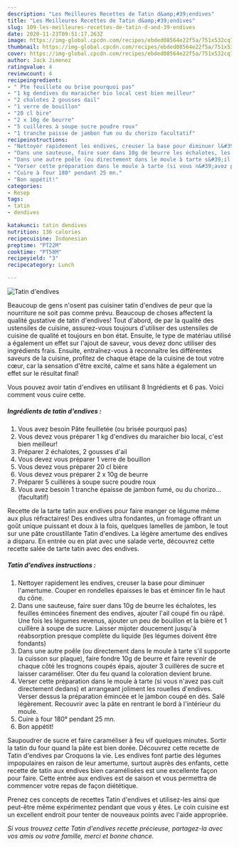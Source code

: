 ```yaml
---
description: "Les Meilleures Recettes de Tatin d&amp;#39;endives"
title: "Les Meilleures Recettes de Tatin d&amp;#39;endives"
slug: 109-les-meilleures-recettes-de-tatin-d-and-39-endives
date: 2020-11-23T09:51:17.263Z
image: https://img-global.cpcdn.com/recipes/ebded08564e22f5a/751x532cq70/tatin-dendives-photo-principale-de-la-recette.jpg
thumbnail: https://img-global.cpcdn.com/recipes/ebded08564e22f5a/751x532cq70/tatin-dendives-photo-principale-de-la-recette.jpg
cover: https://img-global.cpcdn.com/recipes/ebded08564e22f5a/751x532cq70/tatin-dendives-photo-principale-de-la-recette.jpg
author: Jack Jimenez
ratingvalue: 4
reviewcount: 4
recipeingredient:
- " Pte feuillete ou brise pourquoi pas"
- "1 kg dendives du maraicher bio local cest bien meilleur"
- "2 chalotes 2 gousses dail"
- "1 verre de bouillon"
- "20 cl bire"
- "2 x 10g de beurre"
- "5 cuillères à soupe sucre poudre roux"
- "1 tranche paisse de jambon fum ou du chorizo facultatif"
recipeinstructions:
- "Nettoyer rapidement les endives, creuser la base pour diminuer l&#39;amertume. Couper en rondelles épaisses le bas et émincer fin le haut du cône."
- "Dans une sauteuse, faire suer dans 10g de beurre les échalotes, les feuilles émincées finement des endives, ajouter l&#39;ail coupé fin ou râpé. Une fois les légumes revenus, ajouter un peu de bouillon et la bière et 1 cuillère à soupe de sucre. Laisser mijoter doucement jusqu&#39;à réabsorption presque complète du liquide (les légumes doivent être fondants)"
- "Dans une autre poêle (ou directement dans le moule à tarte s&#39;il supporte la cuisson sur plaque), faire fondre 10g de beurre et faire revenir de chaque côté les trognons coupés épais, ajouter 3 cuillères de sucre et laisser caraméliser. Oter du feu quand la coloration devient brune."
- "Verser cette préparation dans le moule à tarte (si vous n&#39;avez pas cuit directement dedans) et arrangeant joliment les rouelles d&#39;endives. Verser dessus la préparation émincée et le jambon coupé en dés. Salé légèrement. Recouvrir avec la pâte en rentrant le bord à l&#39;intérieur du moule."
- "Cuire à four 180° pendant 25 mn."
- "Bon appétit!"
categories:
- Resep
tags:
- tatin
- dendives

katakunci: tatin dendives 
nutrition: 136 calories
recipecuisine: Indonesian
preptime: "PT22M"
cooktime: "PT58M"
recipeyield: "3"
recipecategory: Lunch

---
```



![Tatin d&#39;endives](https://img-global.cpcdn.com/recipes/ebded08564e22f5a/751x532cq70/tatin-dendives-photo-principale-de-la-recette.jpg)

Beaucoup de gens n'osent pas cuisiner tatin d&#39;endives de peur que la nourriture ne soit pas comme prévu. Beaucoup de choses affectent la qualité gustative de tatin d&#39;endives! Tout d'abord, de par la qualité des ustensiles de cuisine, assurez-vous toujours d'utiliser des ustensiles de cuisine de qualité et toujours en bon état. Ensuite, le type de matériau utilisé a également un effet sur l'ajout de saveur, vous devez donc utiliser des ingrédients frais. Ensuite, entraînez-vous à reconnaître les différentes saveurs de la cuisine, profitez de chaque étape de la cuisine de tout votre cœur, car la sensation d'être excité, calme et sans hâte a également un effet sur le résultat final!

<!--inarticleads1-->

Vous pouvez avoir tatin d&#39;endives en utilisant 8 Ingrédients et 6 pas. Voici comment vous cuire cette.

##### Ingrédients de tatin d&#39;endives :

1. Vous avez besoin  Pâte feuilletée (ou brisée pourquoi pas)
1. Vous devez vous préparer 1 kg d&#39;endives du maraicher bio local, c&#39;est bien meilleur!
1. Préparer 2 échalotes, 2 gousses d&#39;ail
1. Vous devez vous préparer 1 verre de bouillon
1. Vous devez vous préparer 20 cl bière
1. Vous devez vous préparer 2 x 10g de beurre
1. Préparer 5 cuillères à soupe sucre poudre roux
1. Vous avez besoin 1 tranche épaisse de jambon fumé, ou du chorizo... (facultatif)


Recette de la tarte tatin aux endives pour faire manger ce légume même aux plus réfractaires! Des endives ultra fondantes, un fromage offrant un goût unique puissant et doux à la fois, quelques lamelles de jambon, le tout sur une pâte croustillante Tatin d&#39;endives. La légère amertume des endives a disparu. En entrée ou en plat avec une salade verte, découvrez cette recette salée de tarte tatin avec des endives. 

<!--inarticleads2-->

##### Tatin d&#39;endives instructions :

1. Nettoyer rapidement les endives, creuser la base pour diminuer l&#39;amertume. Couper en rondelles épaisses le bas et émincer fin le haut du cône.
1. Dans une sauteuse, faire suer dans 10g de beurre les échalotes, les feuilles émincées finement des endives, ajouter l&#39;ail coupé fin ou râpé. Une fois les légumes revenus, ajouter un peu de bouillon et la bière et 1 cuillère à soupe de sucre. Laisser mijoter doucement jusqu&#39;à réabsorption presque complète du liquide (les légumes doivent être fondants)
1. Dans une autre poêle (ou directement dans le moule à tarte s&#39;il supporte la cuisson sur plaque), faire fondre 10g de beurre et faire revenir de chaque côté les trognons coupés épais, ajouter 3 cuillères de sucre et laisser caraméliser. Oter du feu quand la coloration devient brune.
1. Verser cette préparation dans le moule à tarte (si vous n&#39;avez pas cuit directement dedans) et arrangeant joliment les rouelles d&#39;endives. Verser dessus la préparation émincée et le jambon coupé en dés. Salé légèrement. Recouvrir avec la pâte en rentrant le bord à l&#39;intérieur du moule.
1. Cuire à four 180° pendant 25 mn.
1. Bon appétit!


Saupoudrer de sucre et faire caraméliser à feu vif quelques minutes. Sortir la tatin du four quand la pâte est bien dorée. Découvrez cette recette de Tatin d&#39;endives par Croquons la vie. Les endives font partie des légumes impopulaires en raison de leur amertume, surtout auprès des enfants, cette recette de tatin aux endives bien caramélisées est une excellente façon pour faire. Cette entrée aux endives est de saison et vous permettra de commencer votre repas de façon diététique. 

<!--inarticleads1-->

<p>
Prenez ces concepts de recettes Tatin d&#39;endives et utilisez-les ainsi que peut-être même expérimentez pendant que vous y êtes. Le coin cuisine est un excellent endroit pour tenter de nouveaux points avec l'aide appropriée.
</p>

<p>
<i>Si vous trouvez cette Tatin d&#39;endives recette précieuse, partagez-la avec vos amis ou votre famille, merci et bonne chance.</i>
</p>
